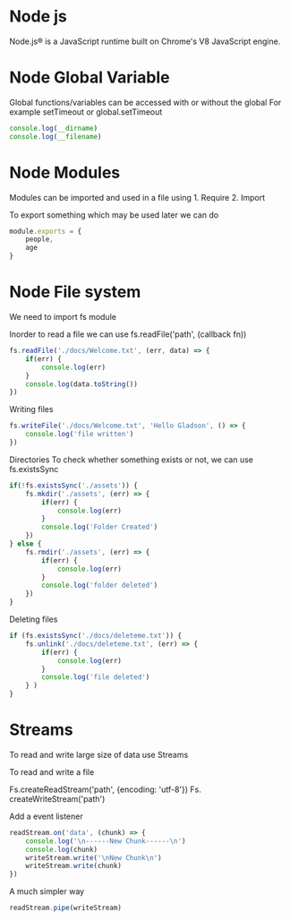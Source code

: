 # Node js

Node.js® is a JavaScript runtime built on Chrome's V8 JavaScript engine.

# Node Global Variable

Global functions/variables can be accessed with or without the global
For example setTimeout or global.setTimeout

``` javascript
console.log(__dirname)
console.log(__filename)
```

# Node Modules

Modules can be imported and used in a file using
	1. Require
	2. Import

To export something which may be used later we can do

``` javascript
module.exports = {
    people,
    age
}
```

# Node File system

We need to import fs module

Inorder to read a file we can use fs.readFile('path', (callback fn))

``` javascript
fs.readFile('./docs/Welcome.txt', (err, data) => {
    if(err) {
        console.log(err)
    }
    console.log(data.toString())
})
```

Writing files
``` javascript
fs.writeFile('./docs/Welcome.txt', 'Hello Gladson', () => {
    console.log('file written')
})
```

Directories
To check whether something exists or not, we can use fs.existsSync
``` javascript
if(!fs.existsSync('./assets')) {
    fs.mkdir('./assets', (err) => {
        if(err) {
            console.log(err)
        }
        console.log('Folder Created')
    })
} else {
    fs.rmdir('./assets', (err) => {
        if(err) {
            console.log(err)
        }
        console.log('folder deleted')
    })
}
```

Deleting files
``` javascript
if (fs.existsSync('./docs/deleteme.txt')) {
    fs.unlink('./docs/deleteme.txt', (err) => {
        if(err) {
            console.log(err)    
        }
        console.log('file deleted')
    } )
}
```

# Streams

To read and write large size of data use Streams

To read and write a file

Fs.createReadStream('path', {encoding: 'utf-8'})
Fs. createWriteStream('path')

Add a event listener

``` javascript
readStream.on('data', (chunk) => {
    console.log('\n------New Chunk------\n')
    console.log(chunk)
    writeStream.write('\nNew Chunk\n')
    writeStream.write(chunk)
})

```
A much simpler way
 
``` javascript
readStream.pipe(writeStream)
```